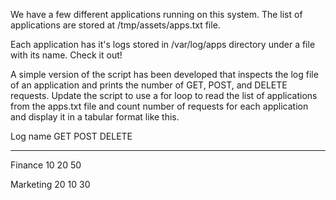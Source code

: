 We have a few different applications running on this system. The list of applications are stored at /tmp/assets/apps.txt file. 

Each application has it's logs stored in /var/log/apps directory under a file with its name. Check it out!

A simple version of the script has been developed  that inspects the log file of an application and prints the number of GET, POST, and DELETE requests. Update the script to use a for loop to read the list of applications from the apps.txt file and count number of requests for each application and display it in a tabular format like this.

Log name GET POST DELETE
- - - - - - - - - - - - - - - - - - - - - - - - - - -

Finance 10 20 50

Marketing 20 10 30
